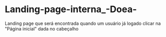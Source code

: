 # Landing-page-interna_-Doea-
Landing page que será encontrada quando um usuário já logado clicar na "Página inicial" dada no cabeçalho
